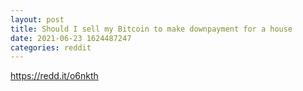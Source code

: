 ```yaml
--- 
layout: post 
title: Should I sell my Bitcoin to make downpayment for a house 
date: 2021-06-23 1624487247 
categories: reddit 
--- 
```

https://redd.it/o6nkth